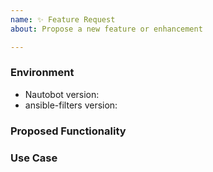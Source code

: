 ```yaml
---
name: ✨ Feature Request
about: Propose a new feature or enhancement

---
```


### Environment
* Nautobot version:  <!-- Example: 1.5.0 -->
* ansible-filters version:  <!-- Example: 0.1.0 -->

<!--
    Describe in detail the new functionality you are proposing.
-->
### Proposed Functionality

<!--
    Convey an example use case for your proposed feature. Write from the
    perspective of a user who would benefit from the proposed
    functionality and describe how.
--->
### Use Case


